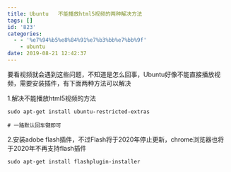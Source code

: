 ```yaml
---
title: Ubuntu   不能播放html5视频的两种解决方法
tags: []
id: '823'
categories:
  - - '%e7%94%b5%e8%84%91%e7%b3%bb%e7%bb%9f'
    - ubuntu
date: 2019-08-21 12:42:37
---
```


要看视频就会遇到这些问题，不知道是怎么回事，Ubuntu好像不能直接播放视频，需要安装插件，有下面两种方法可以解决

1.解决不能播放html5视频的方法

```
sudo apt-get install ubuntu-restricted-extras

# 一路默认回车键即可
```

2.安装adobe flash插件，不过Flash将于2020年停止更新，chrome浏览器也将于2020年不再支持flash插件

```
sudo apt-get install flashplugin-installer
```